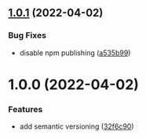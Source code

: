 ## [1.0.1](https://github.com/garredow/kaistore-link/compare/v1.0.0...v1.0.1) (2022-04-02)


### Bug Fixes

* disable npm publishing ([a535b99](https://github.com/garredow/kaistore-link/commit/a535b992a45af946f03524862bfcf3694751f2b0))

# 1.0.0 (2022-04-02)


### Features

* add semantic versioning ([32f6c90](https://github.com/garredow/kaistore-link/commit/32f6c9068ca6360f70c506bb54c7e4721e4e6803))
